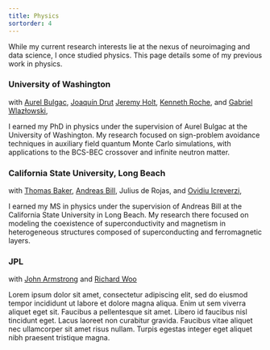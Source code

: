 ```yaml
---
title: Physics
sortorder: 4
---
```


While my current research interests lie at the nexus of neuroimaging
and data science, I once studied physics. This page details some of my
previous work in physics.

### University of Washington
with
[Aurel Bulgac](https://faculty.washington.edu/bulgac/), 
[Joaqu&iacute;n Drut](https://users.physics.unc.edu/~drut/public_html_UNC/index.html)
[Jeremy Holt](http://www.quantumnovae.com/),
[Kenneth Roche](http://users.nccs.gov/~roche/),
and
[Gabriel Wlaz&#0322;owski](http://www.if.pw.edu.pl/~gabrielw/), 

I earned my PhD in physics under the supervision of Aurel Bulgac at the
University of Washington. My research focused on sign-problem avoidance
techniques in auxiliary field quantum Monte Carlo simulations, with
applications to the BCS-BEC crossover and infinite neutron matter.

### California State University, Long Beach
with
[Thomas Baker](https://www.usherbrooke.ca/iq/en/personne/thomas-baker/),
[Andreas Bill](https://web.csulb.edu/depts/physics/people/bill_a.shtml),
Julius de Rojas,
and
[Ovidiu Icreverzi](https://www.linkedin.com/in/ovidiu-icreverzi-00218a5/),

I earned my MS in physics under the supervision of Andreas Bill at the
California State University in Long Beach. My research there focused
on modeling the coexistence of superconductivity and magnetism in
heterogeneous structures composed of superconducting and ferromagnetic
layers.

### JPL
with
[John Armstrong](https://scienceandtechnology.jpl.nasa.gov/people/j_armstrong)
and
[Richard Woo](https://www.americanscientist.org/author/richard_woo)

Lorem ipsum dolor sit amet, consectetur adipiscing elit, sed do eiusmod
tempor incididunt ut labore et dolore magna aliqua. Enim ut sem viverra
aliquet eget sit. Faucibus a pellentesque sit amet. Libero id faucibus
nisl tincidunt eget. Lacus laoreet non curabitur gravida. Faucibus vitae
aliquet nec ullamcorper sit amet risus nullam. Turpis egestas integer
eget aliquet nibh praesent tristique magna.
